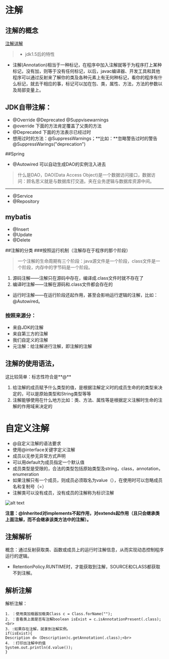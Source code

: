 # 注解
## 注解的概念
[注解详解](http://www.cnblogs.com/xdp-gacl/p/3622275.html)
>* jdk1.5后的特性

* 注解(Annotation)相当于一种标记，在程序中加入注解就等于为程序打上某种标记，没有加，则等于没有任何标记，以后，javac编译器、开发工具和其他程序可以通过反射来了解你的类及各种元素上有无何种标记，看你的程序有什么标记，就去干相应的事，标记可以加在包、类，属性、方法，方法的参数以及局部变量上。

## JDK自带注解：<br>
* @Override @Deprecated @Suppvisewarnings
* @override 下面的方法肯定覆盖了父类的方法
* @Deprecated 下面的方法表示已经过时
* 想用过时的方法：@SuppressWarnings；**比如：**忽略警告过时的警告@SuppressWarings("deprecation") 

##Spring
* @Autowired 可以自动生成DAO的实例注入进去
>什么是DAO，DAO(Data Access Object)是一个数据访问接口，数据访问：顾名思义就是与数据库打交道。夹在业务逻辑与数据库资源中间。

----------
* @Service
* @Repository
## mybatis 
* @Insert
* @Update
* @Delete

##注解的分类
###按照运行机制（注解存在于程序的那个阶段）<br>
>一个注解的生命周期有三个阶段：java源文件是一个阶段，class文件是一个阶段，内存中的字节码是一个阶段。


1. 源码注解——注解只在源码中存在，编译成.class文件时就不存在了<br>
2. 编译时注解——注解在源码和.class文件都会存在的<br>
* 运行时注解——在运行阶段还起作用，甚至会影响运行逻辑的注解，比如：@Autowired。
### 按照来源分：
* 来自JDK的注解
* 来自第三方的注解
* 我们自定义的注解
* 元注解：给注解进行注解，即注解的注解

## 注解的使用语法，
这比较简单：标志性符合是**@**<br>
1. 给注解的成员赋予什么类型的值，是根据注解定义时的成员生命的的类型来决定的，可以是原始类型和String类型等等<br>
2. 注解能够使用在什么地方比如：类、方法、属性等是根据定义注解时生命的注解的作用域来决定的


# 自定义注解
* @自定义注解的语法要求
* 使用@interface关键字定义注解
* 成员以无参无异常方式声明
* 可以用default为成员指定一个默认值
* 成员类型是受限的，合法的类型包括原始类型及string，class，annotation，enumeration
* 如果注解只有一个成员，则成员必须取名为value（），在使用时可以忽略成员名和复制号（=）
* 注解类可以没有成员，没有成员的注解称为标识注解


![alt text](http://img.mukewang.com/571784d50001bf1712800720.jpg "自定义注解")

**注意：@Inherited对implements不起作用，对extends起作用（且只会继承类上面注解，而不会继承该类方法中的注解）。**
## 注解解析
概念：通过反射获取类、函数或成员上的运行时注解信息，从而实现动态控制程序运行的逻辑。<br>
* RetentionPolicy.RUNTIME时，才能获取到注解，SOURCE和CLASS都获取不到注解。<br>


## 解析注解
解析注解：

	1. ：使用类加载器加载类Class c = Class.forName("");
	2. ：查看类上面是否有注解boolean isExist = c.isAnnotationPresent(.class);<br>
	3. :如果存在注解，就拿到注解实例。
	if(isExist){
	Description d= (Description)c.getAnnotation(.class);<br>
	4. ：打印出注解中的值
	System.out.println(d.value());
	}